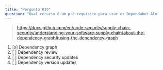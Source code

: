 ```yaml
---
title: "Pergunta 030"
question: "Qual recurso é um pré-requisito para usar os Dependabot Alerts em um repositório?"
---
```



> https://docs.github.com/en/code-security/supply-chain-security/understanding-your-software-supply-chain/about-the-dependency-graph#using-the-dependency-graph
1. [x] Dependency graph
1. [ ] Dependency review
1. [ ] Dependency security updates
1. [ ] Dependency version updates

